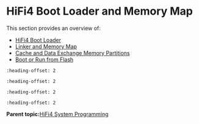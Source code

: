 # HiFi4 Boot Loader and Memory Map

This section provides an overview of:

-   [HiFi4 Boot Loader](hifi4_boot_loader.md)
-   [Linker and Memory Map](linker_and_memory_map.md)
-   [Cache and Data Exchange Memory Partitions](cache_and_data_exchange_memory_partitions.md)
-   [Boot or Run from Flash](boot_or_run_from_flash.md)


```{include} ../topics/hifi4_boot_loader.md
:heading-offset: 2
```

```{include} ../topics/linker_and_memory_map.md
:heading-offset: 2
```

```{include} ../topics/cache_and_data_exchange_memory_partitions.md
:heading-offset: 2
```

```{include} ../topics/boot_or_run_from_flash.md
:heading-offset: 2
```

**Parent topic:**[HiFi4 System Programming](../topics/hifi4_system_programming.md)

